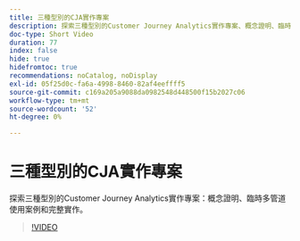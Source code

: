 ```yaml
---
title: 三種型別的CJA實作專案
description: 探索三種型別的Customer Journey Analytics實作專案、概念證明、臨時多管道使用案例和完整實作。
doc-type: Short Video
duration: 77
index: false
hide: true
hidefromtoc: true
recommendations: noCatalog, noDisplay
exl-id: 05f25d0c-fa6a-4998-8460-82af4eeffff5
source-git-commit: c169a205a9088da0982548d448500f15b2027c06
workflow-type: tm+mt
source-wordcount: '52'
ht-degree: 0%

---
```


# 三種型別的CJA實作專案

探索三種型別的Customer Journey Analytics實作專案：概念證明、臨時多管道使用案例和完整實作。

<!-- 62_S113_3442460_77_three-types-of-cja-implementation-projects -->
>[!VIDEO](https://video.tv.adobe.com/v/3463034/?learn=on&enablevpops=true&captions=chi_hant)
